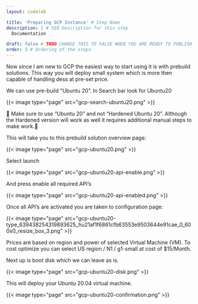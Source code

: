 ```yaml
---
layout: codelab

title: 'Preparing GCP Instance' # Step Name
description: | # SEO Description for this step
  Documentation

draft: false # TODO CHANGE THIS TO FALSE WHEN YOU ARE READY TO PUBLISH THE PAGE
order: 3 # Ordering of the steps
---
```


Now since I am new to GCP the easiest way to start using it is with prebuild solutions. This way you will deploy small system which is more then capable of handling dess at pre-set price.

We can use pre-build “Ubuntu 20”. In Search bar look for Ubuntu20

{{< image type="page" src="gcp-search-ubuntu20.png" >}}

🔴 Make sure to use “Ubuntu 20” and not “Hardened Ubuntu 20”. Although the Hardened version will work as well it requires additional manual steps to make work.🔴​

This will take you to this prebuild solution overview page:

{{< image type="page" src="gcp-ubuntu20.png" >}}

Select launch

{{< image type="page" src="gcp-ubuntu20-api-enable.png" >}}

And press enable all required API’s

{{< image type="page" src="gcp-ubuntu20-api-enabled.png" >}}

Once all API’s are activated you are taken to configuration page:

{{< image type="page" src="gcp-ubuntu20-type_639438254319893625_hu21af1f6861cfb63553e9503644e91cae_0_600x0_resize_box_3.png" >}}

Prices are based on region and power of selected Virtual Machine (VM). To cost optimize you can select US region / N1 / g1-small at cost of $15/Month.

Next up is boot disk which we can leave as is.

{{< image type="page" src="gcp-ubuntu20-disk.png" >}}

This will deploy your Ubuntu 20.04 virtual machine.

{{< image type="page" src="gcp-ubuntu20-confirmation.png" >}}